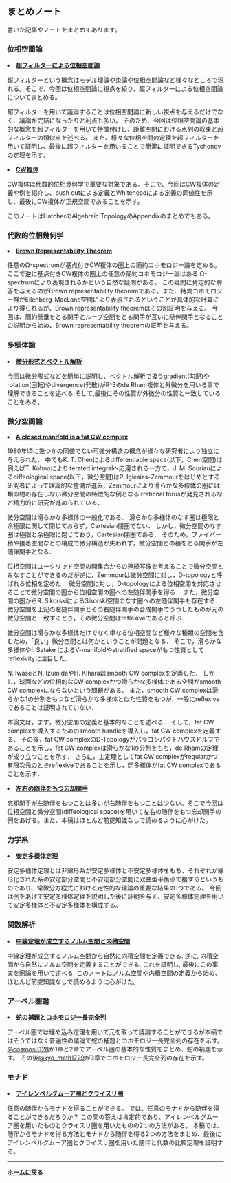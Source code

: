 ## **まとめノート**

書いた記事やノートをまとめてあります。
### 位相空間論
<lo>
<li>
<strong><a href="/pdf/ultrafilter.pdf">超フィルターによる位相空間論</a>
</strong>
</li>
</lo>
  <p>超フィルターという概念はモデル理論や束論や位相空間論など様々なところで現れる。そこで、今回は位相空間論に視点を絞り、超フィルターによる位相空間論についてまとめる。
  
  超フィルターを用いて議論することは位相空間論に新しい視点を与えるだけでなく、議論が完結になったりと利点も多い。
  そのため、今回は位相空間論の基本的な概念を超フィルターを用いて特徴付けし、距離空間における点列の収束と超フィルターの類似点を述べる。
  また、様々な位相空間の定理を超フィルターを用いて証明し、最後に超フィルターを用いることで簡潔に証明できるTychonovの定理を示す。
  </p>
<lo>
  <li>
  <strong>
  <a href="/pdf/CWcomplex.pdf">CW複体</a>
  </strong>
  </li>
</lo>
  <p>CW複体は代数的位相幾何学で重要な対象である。そこで、今回はCW複体の定義や例を紹介し、push outによる定義とWhiteheadによる定義の同値性を示し、最後にCW複体が正規空間であることを示す。
  
  このノートはHatcherのAlgebraic TopologyのAppendixのまとめでもある。</p>

### 代数的位相幾何学
<lo>
<li>
<strong><a href="/pdf/Brown Rep Thm.pdf">Brown Representability Theorem</a>
</strong>
</li>
</lo>
  <p>任意のΩ-spectrumが基点付きCW複体の圏上の簡約コホモロジー論を定める。ここで逆に基点付きCW複体の圏上の任意の簡約コホモロジー論はある Ω-spectrumにより表現されるかという自然な疑問がある。
  この疑問に肯定的な解答を与えるのがBrown representability theoremである。また、特異コホモロジー群がEilenberg-MacLane空間により表現されるということが具体的な計算により得られるが、Brown representability theoremはその別証明を与える。
  今回は、簡約懸垂をとる関手とループ空間をとる関手が互いに随伴関手となることの説明から始め、Brown representability theoremの証明を与える。</p>

### 多様体論
<lo>
<li>
<strong>
<a href="/pdf/vector analysis.pdf">微分形式とベクトル解析</a></strong>
</li>
</lo>
  <p>今回は微分形式などを簡単に説明し、ベクトル解析で扱うgradient(勾配)やrotation(回転)やdivergence(発散)がR^3のde Rham複体と外微分を用いる事で理解できることを述べる.そして,最後にその性質が外微分の性質と一致していることをみる。</p>

### 微分空間論

<lo>
<li>
<strong><a href="https://arxiv.org/abs/2309.07379">A closed manifold is a fat CW complex</a></strong>
</li>
<p>
1980年頃に幾つかの同値でない可微分構造の概念が様々な研究者により独立に与えられた．
中でもK. T. Chenによるdifferentiable space(以下，Chen空間)は例えばT. Kohnoによりiterated integralへ応用される一方で，J. M. Souriauによるdiffeological space(以下，微分空間)はP. Iglesias-Zemmourをはじめとする研究者によって理論的な整備が進み，Zemmourにより滑らかな多様体の圏には類似物の存在しない微分空間の特徴的な例となるirrational torusが発見されるなど精力的に研究が進められている．

微分空間は滑らかな多様体の一般化である．
滑らかな多様体のなす圏は極限と余極限に関して閉じておらず，Cartesian閉圏でない．
しかし，微分空間のなす圏は極限と余極限に閉じており，Cartesian閉圏である．
そのため，ファイバー積や接着空間などの構成で微分構造が失われず，微分空間との積をとる関手が左随伴関手となる．

位相空間はユークリッド空間の開集合からの連続写像を考えることで微分空間とみなすことができるのだが逆に，Zemmourは微分空間に対し，D-topologyと呼ばれる位相を定めた．
微分空間に対し，D-topologyによる位相空間を対応させることで微分空間の圏から位相空間の圏への左随伴関手を得る．
また，微分空間の圏からR. SikorskiによるSikorski空間のなす圏への左随伴関手も存在する．
微分空間を上記の左随伴関手とその右随伴関手の合成関手でうつしたものが元の微分空間と一致するとき，その微分空間はreflexiveであると呼ぶ.

微分空間は滑らかな多様体だけでなく単なる位相空間など様々な種類の空間を含むため，「良い」微分空間とは何かということが問題となる．
そこで，滑らかな多様体やI. Satake によるV-manifoldやstratified spaceがもつ性質としてreflexivityに注目した．

N. IwaseとN. IzumidaやH. Kiharaはsmooth CW complexを定義した．
しかし，球面などの位相的なCW complexかつ滑らかな多様体である空間がsmooth CW complexにならないという問題がある．
また，smooth CW complexは滑らかな1の分割をもつなど滑らかな多様体と似た性質をもつが，一般にreflexiveであることは証明されていない．

本論文は，まず，微分空間の定義と基本的なことを述べる．
そして，fat CW complexを導入するためのsmooth handleを導入し，fat CW complexを定義する．
その後，fat CW complexのD-Topologyがパラコンパクトハウスドルフであることを示し，fat CW complexは滑らかな1の分割をもち，de Rhamの定理が成り立つことを示す．
さらに，主定理としてfat CW complexがregularかつ有限次元のときreflexiveであることを示し，閉多様体がfat CW complexであることを示す．
</p>
<lo>
<li>
<strong><a href="/pdf/Diff and Set adjoint.pdf">左右の随伴をもつ忘却関手</a></strong>
</li>
</lo>
  <p>忘却関手が左随伴をもつことは多いが右随伴をもつことは少ない。そこで今回は位相空間と微分空間(diffeological space)を用いて左右の随伴をもつ忘却関手の例をあげる。また、本稿はほとんど前提知識なしで読めるように心がけた。
</p>

### 力学系
<lo>
<li>
<strong><a href="/pdf/The stable manifold theorem.pdf">安定多様体定理</a></strong>
</li>
</lo>
  <p>安定多様体定理とは非線形系が安定多様体と不安定多様体をもち、それぞれが線形化された系の安定部分空間と不安定部分空間に双曲型平衡点で接するというものであり、常微分方程式における定性的な理論の重要な結果の1つである。
  今回は例をあげて安定多様体定理を説明した後に証明を与え、安定多様体定理を用いて安定多様体と不安定多様体を構成する。</p>

### 関数解析
<lo>
<li>
<strong><a href="/pdf/PaNor and PreHill.pdf">中線定理が成立するノルム空間と内積空間</a></strong>
</li>
</lo>
  <p>中線定理が成立するノルム空間から自然に内積空間を定義できる. 逆に, 内積空間から自然にノルム空間を定義することができる. これを証明し, 最後にこの事実を圏論を用いて述べる.
  このノートはノルム空間や内積空間の定義から始め、ほとんど前提知識なしで読めるように心がけた。
  </p>

### アーベル圏論
<lo>
<li>
<strong><a href="/pdf/longcohomology.pdf">蛇の補題とコホモロジー長完全列</a></strong>
</li>
</lo>
  <p>アーベル圏では埋め込み定理を用いて元を取って議論することができるが本稿ではそうではなく普遍性の議論で蛇の補題とコホモロジー長完全列の存在を示す。
  <a href="https://twitter.com/@cosmos8128">@cosmos8128</a>が1章と2章でアーベル圏の基本的な性質をまとめ、蛇の補題を示す。
  その後<a href="https://twitter.com/kyo_math1729">@kyo_math1729</a>が3章でコホモロジー長完全列の存在を示す。</p>

### モナド
<lo>
<li>
<strong><a href="/pdf/Eilenberg and Kleisli.pdf">アイレンベルグムーア圏とクライスリ圏</a></strong>
</li>
</lo>
  <p>任意の随伴からモナドを得ることができる。
  では、任意のモナドから随伴を得ることができるだろうか？
  この問の答えは肯定的であり、アイレンベルグムーア圏を用いたものとクライスリ圏を用いたものの2つの方法がある。
  本稿では、随伴からモナドを得る方法とモナドから随伴を得る2つの方法をまとめ、最後にアイレンベルグムーア圏とクライスリ圏を用いた随伴と代数の比較定理を証明する。</p>

---

**[ホームに戻る](/index)**